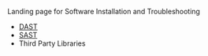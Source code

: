 Landing page for Software Installation and Troubleshooting

* [DAST](https://github.com/zachary-peek/KB-Mockup/wiki/DAST)
* [SAST](https://github.com/zachary-peek/KB-Mockup/wiki/SAST)
* Third Party Libraries